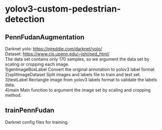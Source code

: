 # yolov3-custom-pedestrian-detection

## PennFudanAugmentation
Darknet yolo: https://pjreddie.com/darknet/yolo/
<br/>
Dataset: https://www.cis.upenn.edu/~jshi/ped_html/ 
<br/>
The data set contains only 170 samples, so we argument the data set 
by scaling or cropping each image.
<br/>
1)genImageBoxLabel
Convert the original annotation to yolov3 label format
<br/>
2)splitImageDataset
Split images and labels file to train and test set.
<br/>
3)testLabel
Rectangle image from yolov3 labels format to validate the labels data.
<br/>
4)main
Main function to argument the image set by scaling and cropping method.

## trainPennFudan
Darknet config files for training.
